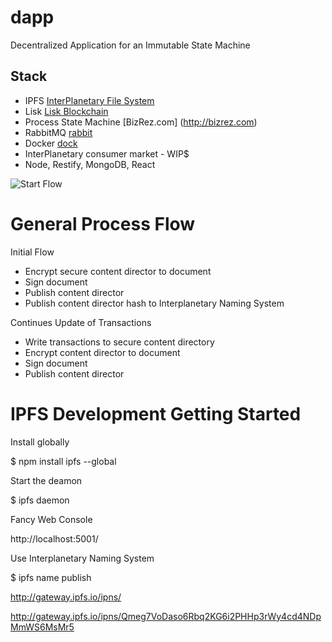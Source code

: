 # dapp
Decentralized Application for an Immutable State Machine

## Stack
- IPFS [InterPlanetary File System](https://ipfs.io/)
- Lisk [Lisk Blockchain](https://lisk.io/)
- Process State Machine [BizRez.com] (http://bizrez.com)
- RabbitMQ [rabbit](https://www.rabbitmq.com/)
- Docker [dock](https://www.docker.com/)
- InterPlanetary consumer market - WIP$
- Node, Restify, MongoDB, React

![Start Flow](https://github.com/mallond/dapp/blob/master/processDapp.png)

# General Process Flow

Initial Flow

- Encrypt secure content director to document
- Sign document
- Publish content director
- Publish content director hash to Interplanetary Naming System

Continues Update of Transactions

- Write transactions to secure content directory
- Encrypt content director to document
- Sign document
- Publish content director

# IPFS Development Getting Started 

Install globally 

$ npm install ipfs --global

Start the deamon 

$ ipfs daemon

Fancy Web Console

http://localhost:5001/

Use Interplanetary Naming System

$ ipfs name publish <that hash>

http://gateway.ipfs.io/ipns/<your peer ID>

http://gateway.ipfs.io/ipns/Qmeg7VoDaso6Rbq2KG6i2PHHp3rWy4cd4NDpMmWS6MsMr5










